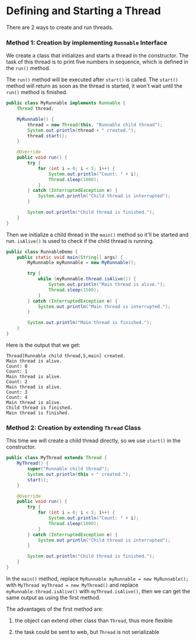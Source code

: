 # Defining and Starting a Thread

There are 2 ways to create and run threads.

### Method 1: Creation by implementing `Runnable` Interface

We create a class that initializes and starts a thread in the constructor. The task of this thread is to print five numbers in sequence, which is defined in the `run()` method.

The `run()` method will be executed after `start()` is called. The `start()` method will return as soon as the thread is started, it won't wait until the `run()` method is finished.

```java
public class MyRunnable implements Runnable {
    Thread thread;

    MyRunnable() {
        thread = new Thread(this, "Runnable child thread");
        System.out.println(thread + " created.");
        thread.start();
    }

    @Override
    public void run() {
        try {
            for (int i = 0; i < 5; i++) {
                System.out.println("Count: " + i);
                Thread.sleep(1000);
            }
        } catch (InterruptedException e) {
            System.out.println("Child thread is interrupted");
        }

        System.out.println("Child thread is finished.");
    }
}
```

Then we initialize a child thread in the `main()` method so it'll be started and run. `isAlive()` is used to check if the child thread is running.

```java
public class RunnableDemo {
    public static void main(String[] args) {
        MyRunnable myRunnable = new MyRunnable();

        try {
            while (myRunnable.thread.isAlive()) {
                System.out.println("Main thread is alive.");
                Thread.sleep(1500);
            }
        } catch (InterruptedException e) {
            System.out.println("Main thread is interrupted.");
        }

        System.out.println("Main thread is finished.");
    }
}
```

Here is the output that we get:

```
Thread[Runnable child thread,5,main] created.
Main thread is alive.
Count: 0
Count: 1
Main thread is alive.
Count: 2
Main thread is alive.
Count: 3
Count: 4
Main thread is alive.
Child thread is finished.
Main thread is finished.
```

### Method 2: Creation by extending `Thread` Class

This time we will create a child thread directly, so we use `start()` in the constructor.

```java
public class MyThread extends Thread {
    MyThread() {
        super("Runnable child thread");
        System.out.println(this + " created.");
        start();
    }

    @Override
    public void run() {
        try {
            for (int i = 0; i < 5; i++) {
                System.out.println("Count: " + i);
                Thread.sleep(1000);
            }
        } catch (InterruptedException e) {
            System.out.println("Child thread is interrupted");
        }

        System.out.println("Child thread is finished.");
    }
}
```

In the `main()` method, replace `MyRunnable myRunnable = new MyRunnable();` with `MyThread myThread = new MyThread()` and replace `myRunnable.thread.isAlive()` with `myThread.isAlive()`, then we can get the same output as using the first method.

The advantages of the first method are:

1. the object can extend other class than `Thread`, thus more flexible

2. the task could be sent to web, but `Thread` is not serializable

